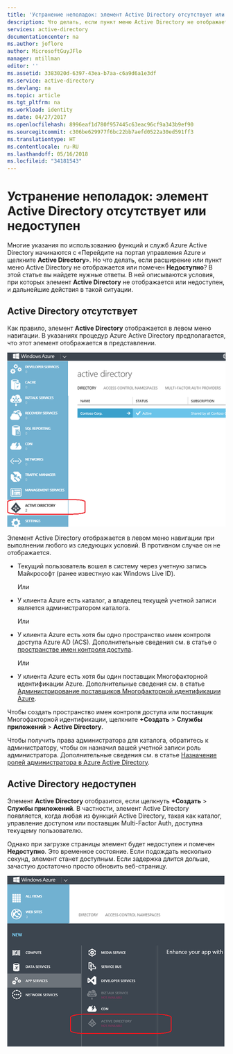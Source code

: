 ```yaml
---
title: 'Устранение неполадок: элемент Active Directory отсутствует или недоступен | Документация Майкрософт'
description: Что делать, если пункт меню Active Directory не отображается на портале управления Azure.
services: active-directory
documentationcenter: na
ms.author: joflore
author: MicrosoftGuyJFlo
manager: mtillman
editor: ''
ms.assetid: 3383020d-6397-43ea-b7aa-c6a9d6a1e3df
ms.service: active-directory
ms.devlang: na
ms.topic: article
ms.tgt_pltfrm: na
ms.workload: identity
ms.date: 04/27/2017
ms.openlocfilehash: 8996eaf1d780f957445c63eac96cf9a343b9ef90
ms.sourcegitcommit: c306be629977f6bc22bb7aefd0522a30ed591ff3
ms.translationtype: HT
ms.contentlocale: ru-RU
ms.lasthandoff: 05/16/2018
ms.locfileid: "34181543"
---
```

# <a name="troubleshooting-active-directory-item-is-missing-or-not-available"></a>Устранение неполадок: элемент Active Directory отсутствует или недоступен
Многие указания по использованию функций и служб Azure Active Directory начинаются с «Перейдите на портал управления Azure и щелкните **Active Directory**». Но что делать, если расширение или пункт меню Active Directory не отображается или помечен **Недоступно**? В этой статье вы найдете нужные ответы. В ней описываются условия, при которых элемент **Active Directory** не отображается или недоступен, и дальнейшие действия в такой ситуации.

## <a name="active-directory-is-missing"></a>Active Directory отсутствует
Как правило, элемент **Active Directory** отображается в левом меню навигации. В указаниях процедур Azure Active Directory предполагается, что этот элемент отображается в представлении.

![Снимок экрана: Active Directory в Azure](./media/active-directory-troubleshooting/typical-view.png)

Элемент Active Directory отображается в левом меню навигации при выполнении любого из следующих условий. В противном случае он не отображается.

* Текущий пользователь вошел в систему через учетную запись Майкрософт (ранее известную как Windows Live ID).
  
    Или
* У клиента Azure есть каталог, а владелец текущей учетной записи является администратором каталога.
  
    Или
* У клиента Azure есть хотя бы одно пространство имен контроля доступа Azure AD (ACS). Дополнительные сведения см. в статье о [пространстве имен контроля доступа](https://msdn.microsoft.com/library/azure/gg185908.aspx).
  
    Или
* У клиента Azure есть хотя бы один поставщик Многофакторной идентификации Azure. Дополнительные сведения см. в статье [Администрирование поставщиков Многофакторной идентификации Azure](authentication/howto-mfa-getstarted.md).

Чтобы создать пространство имен контроля доступа или поставщик Многофакторной идентификации, щелкните **+Создать** > **Службы приложений** > **Active Directory**.

Чтобы получить права администратора для каталога, обратитесь к администратору, чтобы он назначил вашей учетной записи роль администратора. Дополнительные сведения см. в статье [Назначение ролей администратора в Azure Active Directory](active-directory-assign-admin-roles-azure-portal.md).

## <a name="active-directory-is-not-available"></a>Active Directory недоступен
Элемент **Active Directory** отобразится, если щелкнуть **+Создать** > **Службы приложений**. В частности, элемент Active Directory появляется, когда любая из функций Active Directory, такая как каталог, управление доступом или поставщик Multi-Factor Auth, доступна текущему пользователю.

Однако при загрузке страницы элемент будет недоступен и помечен **Недоступно**. Это временное состояние. Если подождать несколько секунд, элемент станет доступным. Если задержка длится дольше, зачастую достаточно просто обновить веб-страницу.

![Снимок экрана: Active Directory недоступен](./media/active-directory-troubleshooting/not-available.png)


